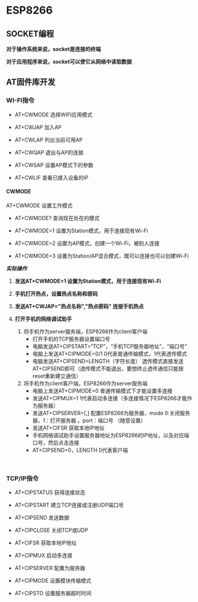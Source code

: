 # ESP8266





## SOCKET编程

**对于操作系统来说，socket是连接的终端**

**对于应用程序来说，socket可以使它从网络中读取数据**







## AT固件库开发

### WI-FI指令

- AT+CWMODE 选择WIFI应用模式

- AT+CWJAP  加入AP

- AT+CWLAP  列出当前可用AP

- AT+CWQAP  退出与AP的连接

- AT+CWSAP  设置AP模式下的参数

- AT+CWLIF  查看已接入设备的IP

  

  

#### CWMODE

AT+CWMODE 设置工作模式



- AT+CWMODE? 查询现在处在的模式

- AT+CWMODE=1 设置为Station模式，用于连接现有Wi-Fi

- AT+CWMODE=2 设置为AP模式，创建一个Wi-Fi，被别人连接

- AT+CWMODE=3 设置为Station/AP混合模式，既可以连接也可以创建Wi-Fi

***实际操作***

1. **发送AT+CWMODE=1     设置为Station模式，用于连接现有Wi-Fi**

2. **手机打开热点，设置热点名称和密码**

3. **发送AT+CWJAP="热点名称","热点密码"      连接手机热点**

4. **打开手机的网络调试助手**

   1. 将手机作为server服务端，ESP8266作为client客户端
      - 打开手机的TCP服务器设置端口号
      - 电脑发送AT+CIPSTART=“TCP”，“手机TCP服务器地址”，“端口号”
      - 电脑上发送AT+CIPMODE=0/1   0代表普通传输模式，1代表透传模式
      - 电脑发送AT+CIPSEND=LENGTH（字符长度）    透传模式直接发送AT+CIPSEND即可（透传模式不能退出，要想终止透传通信只能按reset重新建立通信）   
   2. 将手机作为client客户端，ESP8266作为server服务端
      - 电脑上发送AT+CIPMODE=0   普通传输模式下才能设置多连接
      - 发送AT+CIPMUX=1     1代表启动多连接（多连接情况下ESP8266才能作为服务器）
      - 发送AT+CIPSERVER=<mode>[,<port>]   配置ESP8266为服务器，mode 0:关闭服务器，1：打开服务器 。port：端口号 （随意设置）
      - 发送AT+CIFSR   获取本地IP地址  
      - 手机网络调试助手设置服务器地址为ESP8266的IP地址，以及对应端口号，然后点击连接
      - AT+CIPSEND=0，LENGTH    0代表客户端

   ​     

### TCP/IP指令

- AT+CIPSTATUS 获得连接状态

- AT+CIPSTART 建立TCP连接或注册UDP端口号

- AT+CIPSEND 发送数据

- AT+CIPCLOSE 关闭TCP或UDP

- AT+CIFSR 获取本地IP地址

- AT+CIPMUX 启动多连接

- AT+CIPSERVER 配置为服务器

- AT+CIPMODE 设置模块传输模式

- AT+CIPSTO 设置服务器超时时间











